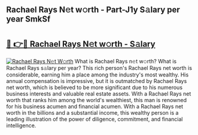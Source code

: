 ## Rachael Rays N𝚎t w𝚘rth - Part-J1y S𝚊lary per year SmkSf

# <h2><a href="http://gc00rke.nevu.top/?p=Rachael+Rays">🔗 👉🔴 Rachael Rays N𝚎t w𝚘rth - S𝚊lary</a></h2>

[![Rachael Rays N𝚎t W𝚘rth](https://i.imgur.com/EBH3L9S.jpeg)](http://gc00rke.nevu.top/?p=Rachael+Rays)
What is Rachael Rays n𝚎t w𝚘rth? What is Rachael Rays s𝚊lary per year?
This rich person's Rachael Rays net worth is considerable, earning him a place among the industry's most wealthy. His annual compensation is impressive, but it is outmatched by Rachael Rays net worth, which is believed to be more significant due to his numerous business interests and valuable real estate assets. With a Rachael Rays net worth that ranks him among the world's wealthiest, this man is renowned for his business acumen and financial acumen. With a Rachael Rays net worth in the billions and a substantial income, this wealthy person is a leading illustration of the power of diligence, commitment, and financial intelligence.
